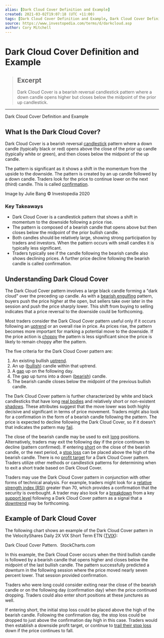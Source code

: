 ```yaml
---
alias: [Dark Cloud Cover Definition and Example]
created: 2021-03-02T19:07:18 (UTC +11:00)
tags: [Dark Cloud Cover Definition and Example, Dark Cloud Cover Definition and Example]
source: https://www.investopedia.com/terms/d/darkcloud.asp
author: Cory Mitchell
---
```


# Dark Cloud Cover Definition and Example

> ## Excerpt
> Dark Cloud Cover is a bearish reversal candlestick pattern where a down candle opens higher but closes below the midpoint of the prior up candlestick.

---

Dark Cloud Cover Definition and Example
## What Is the Dark Cloud Cover?

Dark Cloud Cover is a bearish reversal [candlestick](https://www.investopedia.com/terms/c/candlestick.asp) pattern where a down candle (typically black or red) opens above the close of the prior up candle (typically white or green), and then closes below the midpoint of the up candle.

The pattern is significant as it shows a shift in the momentum from the upside to the downside. The pattern is created by an up candle followed by a down candle. Traders look for the price to continue lower on the next (third) candle. This is called [confirmation](https://www.investopedia.com/terms/c/confirmation.asp).

Image by Julie Bang © Investopedia 2020

### Key Takeaways

-   Dark Cloud Cover is a candlestick pattern that shows a shift in momentum to the downside following a price rise.
-   The pattern is composed of a bearish candle that opens above but then closes below the midpoint of the prior bullish candle.
-   Both candles should be relatively large, showing strong participation by traders and investors. When the pattern occurs with small candles it is typically less significant.
-   Traders typically see if the candle following the bearish candle also shows declining prices. A further price decline following the bearish candle is called confirmation.

## Understanding Dark Cloud Cover

The Dark Cloud Cover pattern involves a large black candle forming a "dark cloud" over the preceding up candle. As with a [bearish engulfing](https://www.investopedia.com/terms/b/bearishengulfingp.asp) pattern, buyers push the price higher at the open, but sellers take over later in the session and push the price sharply lower. This shift from buying to selling indicates that a price reversal to the downside could be forthcoming.

Most traders consider the Dark Cloud Cover pattern useful only if it occurs following an [uptrend](https://www.investopedia.com/terms/u/uptrend.asp) or an overall rise in price. As prices rise, the pattern becomes more important for marking a potential move to the downside. If the price action is [choppy](https://www.investopedia.com/terms/c/choppymarket.asp) the pattern is less significant since the price is likely to remain choppy after the pattern.

The five criteria for the Dark Cloud Cover pattern are:

1.  An existing bullish [uptrend](https://www.investopedia.com/terms/u/uptrend.asp).
2.  An up ([bullish](https://www.investopedia.com/terms/b/bull.asp)) candle within that uptrend.
3.  A [gap](https://www.investopedia.com/terms/g/gap.asp) up on the following day.
4.  The gap up turns into a down ([bearish](https://www.investopedia.com/terms/b/bear.asp)) candle.
5.  The bearish candle closes below the midpoint of the previous bullish candle.

The Dark Cloud Cover pattern is further characterized by white and black candlesticks that have long [real bodies](https://www.investopedia.com/terms/r/realbody.asp) and relatively short or non-existent [shadows](https://www.investopedia.com/terms/s/shadow.asp). These attributes suggest that the move lower was both highly decisive and significant in terms of price movement. Traders might also look for a confirmation in the form of a bearish candle following the pattern. The price is expected to decline following the Dark Cloud Cover, so if it doesn't that indicates the pattern may [fail](https://www.investopedia.com/terms/f/failedbreak.asp).

The close of the bearish candle may be used to exit [long](https://www.investopedia.com/terms/l/long.asp) positions. Alternatively, traders may exit the following day if the price continues to decline (pattern confirmed). If entering [short](https://www.investopedia.com/terms/s/short.asp) on the close of the bearish candle, or the next period, a [stop loss](https://www.investopedia.com/terms/s/stop-lossorder.asp) can be placed above the high of the bearish candle. There is no [profit target](https://www.investopedia.com/terms/p/profit-target.asp) for a Dark Cloud Cover pattern. Traders utilize other methods or candlestick patterns for determining when to exit a short trade based on Dark Cloud Cover.

Traders may use the Dark Cloud Cover pattern in conjunction with other forms of technical analysis. For example, traders might look for a [relative strength index (RSI)](https://www.investopedia.com/terms/r/rsi.asp) greater than 70, which provides a confirmation that the security is overbought. A trader may also look for a [breakdown](https://www.investopedia.com/terms/b/breakdown.asp) from a key [support level](https://www.investopedia.com/terms/s/support.asp) following a Dark Cloud Cover pattern as a signal that a [downtrend](https://www.investopedia.com/terms/d/downtrend.asp) may be forthcoming.

## Example of Dark Cloud Cover

The following chart shows an example of the Dark Cloud Cover pattern in the VelocityShares Daily 2X VIX Short Term ETN ([TVIX](https://www.investopedia.com/markets/quote?tvwidgetsymbol=tvix)):

Dark Cloud Cover Pattern.  StockCharts.com

In this example, the Dark Cloud Cover occurs when the third bullish candle is followed by a bearish candle that opens higher and closes below the midpoint of the last bullish candle. The pattern successfully predicted a downturn in the following session where the price moved nearly seven percent lower. That session provided confirmation.

Traders who were long could consider exiting near the close of the bearish candle or on the following day (confirmation day) when the price continued dropping. Traders could also enter short positions at these junctures as well.

If entering short, the initial stop loss could be placed above the high of the bearish candle. Following the confirmation day, the stop loss could be dropped to just above the confirmation day high in this case. Traders would then establish a downside profit target, or continue to [trail their stop loss](https://www.investopedia.com/terms/t/trailingstop.asp) down if the price continues to fall.
